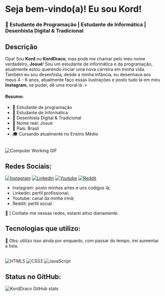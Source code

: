 # Seja bem-vindo(a)! Eu sou Kord! <img src="https://user-images.githubusercontent.com/18350557/176309783-0785949b-9127-417c-8b55-ab5a4333674e.gif" alt="" style="max-width: 100%; display: inline-block;" data-target="animated-image.originalImage">

### 📌 Estudante de Programação | Estudante de Informática | Desenhista Digital & Tradicional

## Descrição

Opa! Sou <b>Kord</b> ou <b>KordDraco</b>, mas pode me chamar pelo meu nome verdadeiro, <b>Josué</b>! Sou um estudante de informática e da programação, atualmente estou querendo iniciar uma nova carreira em minha vida. Também eu sou desenhista, desde a minha infância, eu desenhava aos meus 4 - 6 anos, atualmente faço essas ilustrações e posto tudo lá em meu <b>Instagram</b>, se puder, dê uma moral lá :>

#### Resumo:

- 🔮 Estudante de programação
- 🤖 Estudante de Informatica
- 🎨 Desenhista Digital & Tradicional
- 🫡 Nome real: Josué
- 📍 País: Brasil
- 🎓 Cursando atualmente no Ensino Médio

<br>
<img src="https://media.tenor.com/lNVQihuFBvYAAAAM/monkey-computer.gif" alt="Computer Working GIF">

## Redes Sociais:

[![Instagram](https://img.shields.io/badge/Instagram-E4405F?style=for-the-badge&logo=instagram&logoColor=white)](https://www.instagram.com/kord.draco/)
[![Linkedin](https://img.shields.io/badge/LinkedIn-0077B5?style=for-the-badge&logo=linkedin&logoColor=white)](https://www.linkedin.com/in/josu%C3%A9dossantos/)
[![Youtube](https://img.shields.io/badge/YouTube-FF0000?style=for-the-badge&logo=youtube&logoColor=white)](https://www.youtube.com/@M4ybe2/)
[![Reddit](https://img.shields.io/badge/Reddit-FF4500?style=for-the-badge&logo=reddit&logoColor=white)](https://www.reddit.com/user/KordDraco/)

- Instagram: posto minhas artes e uns codigos lá;
- Linkedin: perfil profissional;
- Youtube: canal da minha irmâ;
- Reddit: perfil social.

👻 | Contate-me nessas redes, estarei ativo diariamente.

## Tecnologias que utilizo:

🔭 Obs: utilizo isso ainda por enquanto, com passar do tempo, irei aumentar a lista.

<div style="display: inline_block"><br/>
    <img align="center" alt="HTML5" src="https://img.shields.io/badge/HTML5-E34F26?style=for-the-badge&logo=html5&logoColor=white">
    <img align="center" alt="CSS3" src="https://img.shields.io/badge/CSS3-1572B6?style=for-the-badge&logo=css3&logoColor=white">
    <img align="center" alt="JavaScript" src="https://img.shields.io/badge/JavaScript-F7DF1E?style=for-the-badge&logo=javascript&logoColor=black">    
</div>

## Status no GitHub:

![KordDraco GitHub stats](https://github-readme-stats.vercel.app/api?username=KordDraco&show_icons=true&theme=dracula)

